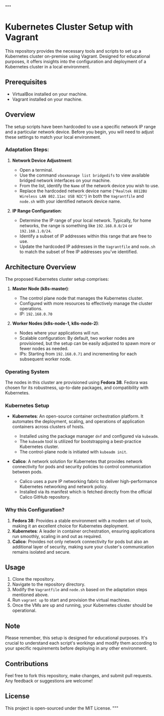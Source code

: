 """
# Kubernetes Cluster Setup with Vagrant

This repository provides the necessary tools and scripts to set up a Kubernetes cluster on-premise using Vagrant. Designed for educational purposes, it offers insights into the configuration and deployment of a Kubernetes cluster in a local environment.

## Prerequisites
- VirtualBox installed on your machine.
- Vagrant installed on your machine.

## Overview
The setup scripts have been hardcoded to use a specific network IP range and a particular network device. Before you begin, you will need to adjust these settings to match your local environment.

### Adaptation Steps:
1. **Network Device Adjustment**:
    - Open a terminal.
    - Use the command `vboxmanage list bridgedifs` to view available bridged network interfaces on your machine.
    - From the list, identify the `Name` of the network device you wish to use.
    - Replace the hardcoded network device name (`"Realtek 8812BU Wireless LAN 802.11ac USB NIC"`) in both the `Vagrantfile` and `node.sh` with your identified network device name.

2. **IP Range Configuration**:
    - Determine the IP range of your local network. Typically, for home networks, the range is something like `192.168.0.0/24` or `192.168.1.0/24`.
    - Identify a subset of IP addresses within this range that are free to use.
    - Update the hardcoded IP addresses in the `Vagrantfile` and `node.sh` to match the subset of free IP addresses you've identified.

## Architecture Overview

The proposed Kubernetes cluster setup comprises:

1. **Master Node (k8s-master)**:
    - The control plane node that manages the Kubernetes cluster.
    - Configured with more resources to effectively manage the cluster operations.
    - IP: `192.168.0.70`

2. **Worker Nodes (k8s-node-1, k8s-node-2)**:
    - Nodes where your applications will run.
    - Scalable configuration: By default, two worker nodes are provisioned, but the setup can be easily adjusted to spawn more or fewer nodes as needed.
    - IPs: Starting from `192.168.0.71` and incrementing for each subsequent worker node.

### Operating System
The nodes in this cluster are provisioned using **Fedora 38**. Fedora was chosen for its robustness, up-to-date packages, and compatibility with Kubernetes.

### Kubernetes Setup
- **Kubernetes**: An open-source container orchestration platform. It automates the deployment, scaling, and operations of application containers across clusters of hosts.
    - Installed using the package manager `dnf` and configured via `kubeadm`.
    - The `kubeadm` tool is utilized for bootstrapping a best-practice Kubernetes cluster.
    - The control-plane node is initiated with `kubeadm init`.

- **Calico**: A network solution for Kubernetes that provides network connectivity for pods and security policies to control communication between pods.
    - Calico uses a pure IP networking fabric to deliver high-performance Kubernetes networking and network policy.
    - Installed via its manifest which is fetched directly from the official Calico GitHub repository.

### Why this Configuration?

1. **Fedora 38**: Provides a stable environment with a modern set of tools, making it an excellent choice for Kubernetes deployment.
2. **Kubernetes**: A leader in container orchestration, ensuring applications run smoothly, scaling in and out as required.
3. **Calico**: Provides not only network connectivity for pods but also an additional layer of security, making sure your cluster's communication remains isolated and secure.


## Usage
1. Clone the repository.
2. Navigate to the repository directory.
3. Modify the `Vagrantfile` and `node.sh` based on the adaptation steps mentioned above.
4. Run `vagrant up` to start and provision the virtual machines.
5. Once the VMs are up and running, your Kubernetes cluster should be operational.

## Note
Please remember, this setup is designed for educational purposes. It's crucial to understand each script's workings and modify them according to your specific requirements before deploying in any other environment.

## Contributions
Feel free to fork this repository, make changes, and submit pull requests. Any feedback or suggestions are welcome!

## License
This project is open-sourced under the MIT License.
"""
